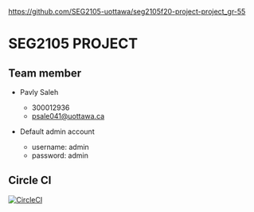 https://github.com/SEG2105-uottawa/seg2105f20-project-project_gr-55

# SEG2105 PROJECT
## Team member

* Pavly Saleh 
  * 300012936
  * psale041@uottawa.ca

* Default admin account
  * username: admin
  * password: admin

## Circle CI
[![CircleCI](https://circleci.com/gh/SEG2105-uottawa/project_GR-55.svg?style=svg)](https://app.circleci.com/pipelines/github/SEG2105-uottawa/project_GR-55)